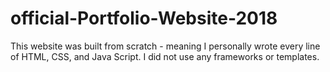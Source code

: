 # official-Portfolio-Website-2018

This website was built from scratch - meaning I personally wrote every line of HTML, CSS, and Java Script. 
I did not use any frameworks or templates. 
